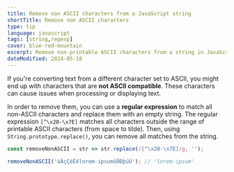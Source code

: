 ```yaml
---
title: Remove non ASCII characters from a JavaScript string
shortTitle: Remove non ASCII characters
type: tip
language: javascript
tags: [string,regexp]
cover: blue-red-mountain
excerpt: Remove non-printable ASCII characters from a string in JavaScript.
dateModified: 2024-05-18
---
```


If you're converting text from a different character set to ASCII, you might end up with characters that are **not ASCII compatible**. These characters can cause issues when processing or displaying text.

In order to remove them, you can use a **regular expression** to match all non-ASCII characters and replace them with an empty string. The regular expression `[^\x20-\x7E]` matches all characters outside the range of printable ASCII characters (from space to tilde). Then, using `String.prototype.replace()`, you can remove all matches from the string.

```js
const removeNonASCII = str => str.replace(/[^\x20-\x7E]/g, '');

removeNonASCII('äÄçÇéÉêlorem-ipsumöÖÐþúÚ'); // 'lorem-ipsum'
```
